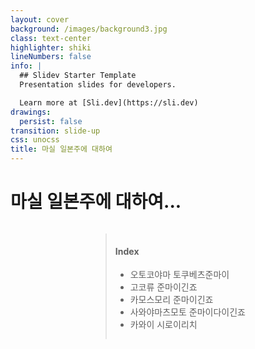 ```yaml
---
layout: cover
background: /images/background3.jpg
class: text-center
highlighter: shiki
lineNumbers: false
info: |
  ## Slidev Starter Template
  Presentation slides for developers.

  Learn more at [Sli.dev](https://sli.dev)
drawings:
  persist: false
transition: slide-up
css: unocss
title: 마실 일본주에 대하여
---
```


# 마실 일본주에 대하여...

<div style="display: flex; justify-content: center">
  <div>
    <div class="text-left" style="display: flex; justify-content: center">
      <blockquote>
        <h4 class="text-center"> Index </h4>
        <ul>
          <li>
            오토코야마 토쿠베츠준마이
          </li>
          <li>
            고코류 준마이긴죠
          </li>
          <li>
            카모스모리 준마이긴죠
          </li>
          <li>
            사와야마츠모토 준마이다이긴죠
          </li>
          <li>
            카와이 시로이리치
          </li>
        </ul>
      </blockquote>
    </div>
  </div>
</div>

<!--
마시는 순서는 Dry => Sweet하게 할 예정이었으나,  
건희씨가 조금 드라이한 맛이 나는 온나나카세를 기부해주었으므로, 해당 술을 가장 나중에 먹을 예정입니다.
그 친구만 준마이다이긴죠이기도 하여 다른 등급의 술과 준마이다이긴죠의 맛 비교도 하면 좋을 것 같습니다.
-->
